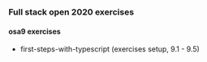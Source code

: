 ### Full stack open 2020 exercises

#### osa9 exercises

* first-steps-with-typescript    (exercises setup, 9.1 - 9.5)